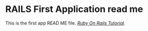 # RAILS First Application read me

This is the first app READ ME file. [*Ruby On Rails Tutorial*](http://railstutorial.org).

